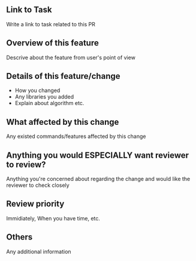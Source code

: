 ## Link to Task
Write a link to task related to this PR

## Overview of this feature
Descrive about the feature from user's point of view

## Details of this feature/change
- How you changed
- Any libraries you added
- Explain about algorithm
  etc.

## What affected by this change
Any existed commands/features affected by this change

## Anything you would ESPECIALLY want reviewer to review?
Anything you're concerned about regarding the change and would like the reviewer to check closely

## Review priority
Immidiately, When you have time, etc.

## Others
Any additional information
